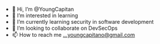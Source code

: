 - 👋 Hi, I’m @YoungCapitan
- 👀 I’m interested in learning
- 🌱 I’m currently learning security in software development
- 💞️ I’m looking to collaborate on DevSecOps
- 📫 How to reach me ...youngcapitano@gmail.com

<!---
YoungCapitan/YoungCapitan is a ✨ special ✨ repository because its `README.md` (this file) appears on your GitHub profile.
You can click the Preview link to take a look at your changes.
--->
